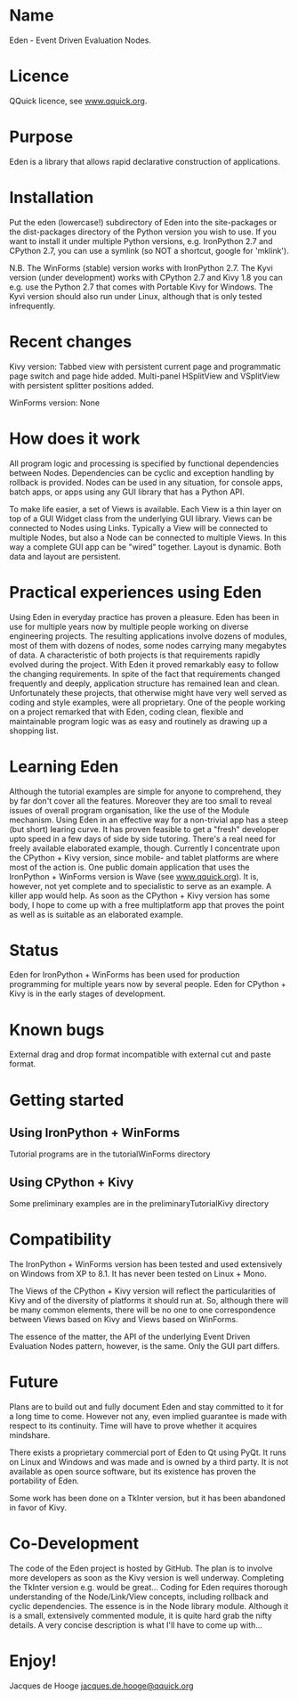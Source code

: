 Name
====

Eden - Event Driven Evaluation Nodes.


Licence
=======

QQuick licence, see www.qquick.org.


Purpose
=======

Eden is a library that allows rapid declarative construction of applications.


Installation
============


Put the eden (lowercase!) subdirectory of Eden into the site-packages or the dist-packages directory of the Python version you wish to use.
If you want to install it under multiple Python versions, e.g. IronPython 2.7 and CPython 2.7, you can use a symlink (so NOT a shortcut, google for 'mklink').

N.B.
The WinForms (stable) version works with IronPython 2.7.
The Kyvi version (under development) works with CPython 2.7 and Kivy 1.8 you can e.g. use the Python 2.7 that comes with Portable Kivy for Windows.
The Kyvi version should also run under Linux, although that is only tested infrequently.


Recent changes
==============

Kivy version:
	Tabbed view with persistent current page and programmatic page switch and page hide added.
	Multi-panel HSplitView and VSplitView with persistent splitter positions added.

WinForms version:
	None
	
	
How does it work
================

All program logic and processing is specified by functional dependencies between Nodes.
Dependencies can be cyclic and exception handling by rollback is provided.
Nodes can be used in any situation, for console apps, batch apps, or apps using any GUI library that has a Python API.

To make life easier, a set of Views is available.
Each View is a thin layer on top of a GUI Widget class from the underlying GUI library.
Views can be connected to Nodes using Links.
Typically a View will be connected to multiple Nodes, but also a Node can be connected to multiple Views.
In this way a complete GUI app can be "wired" together.
Layout is dynamic.
Both data and layout are persistent.


Practical experiences using Eden
================================

Using Eden in everyday practice has proven a pleasure.
Eden has been in use for multiple years now by multiple people working on diverse engineering projects.
The resulting applications involve dozens of modules, most of them with dozens of nodes, some nodes carrying many megabytes of data.
A characteristic of both projects is that requirements rapidly evolved during the project.
With Eden it proved remarkably easy to follow the changing requirements.
In spite of the fact that requirements changed frequently and deeply, application structure has remained lean and clean.
Unfortunately these projects, that otherwise might have very well served as coding and style examples, were all proprietary.
One of the people working on a project remarked that with Eden, coding clean, flexible and maintainable program logic was as easy and routinely as drawing up a shopping list.


Learning Eden
=============

Although the tutorial examples are simple for anyone to comprehend, they by far don't cover all the features.
Moreover they are too small to reveal issues of overall program organisation, like the use of the Module mechanism.
Using Eden in an effective way for a non-trivial app has a steep (but short) learing curve.
It has proven feasible to get a "fresh" developer upto speed in a few days of side by side tutoring. There's a real need for freely available elaborated example, though.
Currently I concentrate upon the CPython + Kivy version, since mobile- and tablet platforms are where most of the action is. One public domain application that uses the IronPython + WinForms version is Wave (see www.qquick.org).
It is, however, not yet complete and to specialistic to serve as an example.
A killer app would help. As soon as the CPython + Kivy version has some body, I hope to come up with a free multiplatform app that proves the point as well as is suitable as an elaborated example.


Status
======

Eden for IronPython + WinForms has been used for production programming for multiple years now by several people.
Eden for CPython + Kivy is in the early stages of development.


Known bugs
==========

External drag and drop format incompatible with external cut and paste format.


Getting started
===============


Using IronPython + WinForms
-----------------------------

Tutorial programs are in the tutorialWinForms directory


Using CPython + Kivy
----------------------

Some preliminary examples are in the preliminaryTutorialKivy directory


Compatibility
=============

The IronPython + WinForms version has been tested and used extensively on Windows from XP to 8.1.
It has never been tested on Linux + Mono.

The Views of the CPython + Kivy version will reflect the particularities of Kivy and of the diversity of platforms it should run at.
So, although there will be many common elements, there will be no one to one correspondence between Views based on Kivy and Views based on WinForms.

The essence of the matter, the API of the underlying Event Driven Evaluation Nodes pattern, however, is the same. Only the GUI part differs.


Future
======

Plans are to build out and fully document Eden and stay committed to it for a long time to come.
However not any, even implied guarantee is made with respect to its continuity.
Time will have to prove whether it acquires mindshare.

There exists a proprietary commercial port of Eden to Qt using PyQt.
It runs on Linux and Windows and was made and is owned by a third party.
It is not available as open source software, but its existence has proven the portability of Eden.

Some work has been done on a TkInter version, but it has been abandoned in favor of Kivy.


Co-Development
==============

The code of the Eden project is hosted by GitHub.
The plan is to involve more developers as soon as the Kivy version is well underway.
Completing the TkInter version e.g. would be great...
Coding for Eden requires thorough understanding of the Node/Link/View concepts, including rollback and cyclic dependencies.
The essence is in the Node library module.
Although it is a small, extensively commented module, it is quite hard grab the nifty details.
A very concise description is what I'll have to come up with...


Enjoy!
======

Jacques de Hooge
jacques.de.hooge@qquick.org
